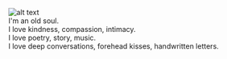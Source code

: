 ![alt text](https://c.tenor.com/ftqs42Yna-oAAAAi/mochi-mochi-hello-white-mochi-mochi.gif) <br />
I'm an old soul.<br />
I love kindness, compassion, intimacy.<br />
I love poetry, story, music.<br />
I love deep conversations, forehead kisses, handwritten letters.
